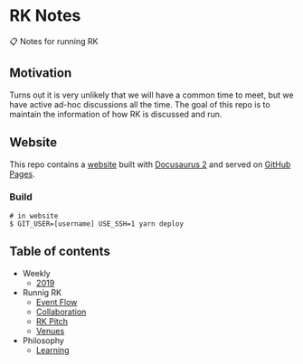 # RK Notes

📋 Notes for running RK

## Motivation

Turns out it is very unlikely that we will have a common time to meet, but we have active ad-hoc discussions all the time. The goal of this repo is to maintain the information of how RK is discussed and run.

## Website

This repo contains a [website](https://react-knowledgeable.github.io/notes/) built with [Docusaurus 2](https://v2.docusaurus.io/) and served on [GitHub Pages](https://pages.github.com/).

### Build

```shell
# in website
$ GIT_USER=[username] USE_SSH=1 yarn deploy
```

## Table of contents

- Weekly
  - [2019](content/weekly/2019.md)
- Runnig RK
  - [Event Flow](content/event-flow.md)
  - [Collaboration](content/collaboration.md)
  - [RK Pitch](content/rk-pitch.md)
  - [Venues](content/venues.md)
- Philosophy
  - [Learning](content/learning.md)
